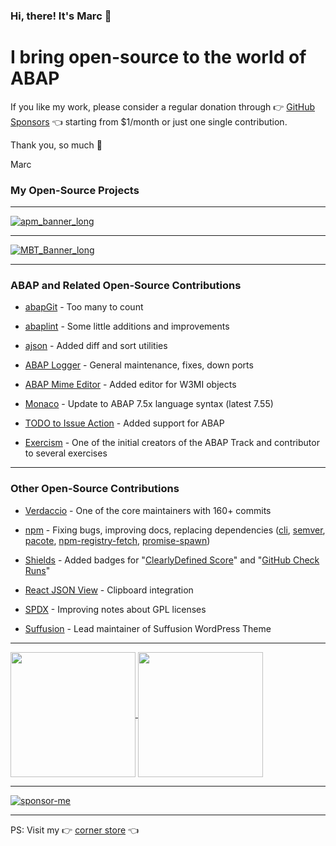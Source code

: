 ### Hi, there! It's Marc 👋

# I bring open-source to the world of ABAP

If you like my work, please consider a regular donation through 👉 [GitHub Sponsors](https://github.com/sponsors/mbtools) 👈 starting from $1/month or just one single contribution.

Thank you, so much 🙏

Marc

### My Open-Source Projects

<hr>

<!-- apm - A Package Manager 📦, a Website 🌐, and a Registry 📑 for ABAP, 👉 https://abappm.com -->

[![apm_banner_long](https://github.com/user-attachments/assets/504e3040-5d20-42c0-876f-7027e3fb57ae)](https://abappm.com)

<hr>

<!-- Marc Bernard Tools - Pain Killers 💊, Time Savers ⌛️, and Power Tools 🚀 for SAP® Basis, BW, and BW/4HANA, 👉 https://marcbernardtools.com -->

[![MBT_Banner_long](https://github.com/user-attachments/assets/326ab366-ecf3-4406-ac7d-d4fd7a761945)](https://marcbernardtools.com)

<hr>

### ABAP and Related Open-Source Contributions

- [abapGit](https://abapgit.org/) - Too many to count

- [abaplint](https://abaplint.org/) - Some little additions and improvements

- [ajson](https://github.com/sbcgua/ajson) - Added diff and sort utilities

- [ABAP Logger](https://github.com/ABAP-Logger/ABAP-Logger) - General maintenance, fixes, down ports

- [ABAP Mime Editor](https://github.com/larshp/mime_editor) - Added editor for W3MI objects

- [Monaco](https://github.com/microsoft/monaco-editor) - Update to ABAP 7.5x language syntax (latest 7.55)

- [TODO to Issue Action](https://github.com/alstr/todo-to-issue-action) - Added support for ABAP

- [Exercism](https://github.com/exercism/abap) - One of the initial creators of the ABAP Track and contributor to several exercises

<hr>

### Other Open-Source Contributions

- [Verdaccio](https://github.com/verdaccio/verdaccio) - One of the core maintainers with 160+ commits

- [npm](https://github.com/npm) - Fixing bugs, improving docs, replacing dependencies ([cli](https://github.com/npm/cli), [semver](https://github.com/npm/node-semver), [pacote](https://github.com/npm/pacote),  [npm-registry-fetch](https://github.com/npm/npm-registry-fetch),  [promise-spawn](https://github.com/npm/promise-spawn))

- [Shields](https://github.com/badges/shields) - Added badges for "[ClearlyDefined Score](https://shields.io/badges/clearly-defined-score)" and "[GitHub Check Runs](https://shields.io/badges)"

- [React JSON View](https://github.com/microlinkhq/react-json-view) - Clipboard integration

- [SPDX](https://github.com/spdx/license-list-XML) - Improving notes about GPL licenses

- [Suffusion](https://github.com/sayontan/suffusion) - Lead maintainer of Suffusion WordPress Theme

<hr>

<a href="https://github.com/anuraghazra/github-readme-stats">
  <img height=200 align="center" src="https://github-readme-stats.vercel.app/api?username=mbtools&theme=great-gatsby" />
</a>
<a href="https://github.com/anuraghazra/convoychat">
  <img height=200 align="center" src="https://github-readme-stats.vercel.app/api/top-langs?username=mbtools&layout=compact&langs_count=8&card_width=320&theme=great-gatsby" />
</a>

<hr>

[![sponsor-me](https://github.com/user-attachments/assets/673e4294-4a8b-43cb-9943-4246b26d93c1)](https://github.com/sponsors/mbtools)

<hr>

PS: Visit my 👉 [corner store](https://marcfbe.gumroad.com/) 👈 
